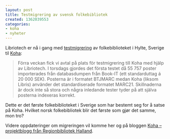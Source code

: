 ```yaml
---
layout: post
title: Testmigrering av svensk folkebibliotek
created: 1362039553
categories:
- koha
- nyheter
---
```

<p>Libriotech er nå i gang med <a href="http://blogg.regionhalland.se/koha/2013/02/27/forsta-testimporten-av-hyltes-poster/">testmigrering</a> av folkebiblioteket i Hylte, Sverige til <a href="http://koha-community.org/">Koha</a>:</p>

<blockquote><p>Förra veckan fick vi avtal på plats för testmigrering till Koha med hjälp av Libriotech. I torsdags gjordes det första testet då 55 757 poster importerades från databasdumpen från Book-IT (ett standarduttag á 20 000 SEK). Posterna är i formatet BTJMARC medan Koha (liksom Libris) använder det standardiserade formatet MARC21. Skillnaderna är dock inte så stora och några inledande tester tyder på att själva posterna indexeras korrekt.</p></blockquote>

<p>Dette er det første folkebiblioteket i Sverige som har bestemt seg for å satse på Koha. Hvilket norsk folkebibliotek blir det første som gjør det samme, mon tro?</p>

<p>Videre oppdateringer om migreringen vil komme her og på bloggen <a href="http://blogg.regionhalland.se/koha/">Koha – projektblogg från Regionbibliotek Halland</a>.</p>
